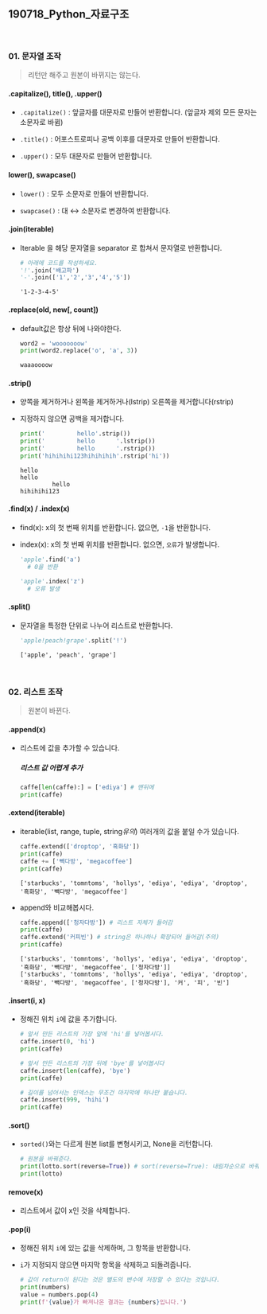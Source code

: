 ## 190718_Python_자료구조

<br>

### 01. 문자열 조작 

> 리턴만 해주고 원본이 바뀌지는 않는다.

#### .capitalize(), title(), .upper()

- `.capitalize()` : 앞글자를 대문자로 만들어 반환합니다. (앞글자 제외 모든 문자는 소문자로 바뀜)

- `.title()` : 어포스트로피나 공백 이후를 대문자로 만들어 반환합니다.

- `.upper()` : 모두 대문자로 만들어 반환합니다.

#### lower(), swapcase()

- `lower()` : 모두 소문자로 만들어 반환합니다.

- `swapcase()` : 대 ↔ 소문자로 변경하여 반환합니다.

#### .join(iterable)

- Iterable 을 해당 문자열을 separator 로 합쳐서 문자열로 반환합니다.

  ```python
  # 아래에 코드를 작성하세요.
  '!'.join('배고파')
  '-'.join(['1','2','3','4','5'])
  ```
  
  ```
  '1-2-3-4-5'
  ```

#### .replace(old, new[, count])

- default값은 항상 뒤에 나와야한다.

  ```python
  word2 = 'wooooooow'
  print(word2.replace('o', 'a', 3))
  ```
  
  ```python
  waaaoooow
  ```
#### .strip()

- 양쪽을 제거하거나 왼쪽을 제거하거나(lstrip) 오른쪽을 제거합니다(rstrip)

- 지정하지 않으면 공백을 제거합니다.

  ```python
  print('         hello'.strip())
  print('         hello      '.lstrip())
  print('         hello      '.rstrip())
  print('hihihihi123hihihihih'.rstrip('hi'))
  ```
  
  ```
  hello
  hello      
           hello
  hihihihi123
  ```

#### **.find(x) / .index(x)**

- find(x): x의 첫 번째 위치를 반환합니다. 없으면, `-1`을 반환합니다.

- index(x): x의 첫 번째 위치를 반환합니다. 없으면, `오류`가 발생합니다.

  ```python
  'apple'.find('a')
  	# 0을 반환
  ```

  ```python
  'apple'.index('z')
  	# 오류 발생
  ```

#### .split()

- 문자열을 특정한 단위로 나누어 리스트로 반환합니다.

  ```python
  'apple!peach!grape'.split('!')
  ```
  
  ```
  ['apple', 'peach', 'grape']
  ```
  

<br>

### 02. 리스트 조작

> 원본이 바뀐다.

#### .append(x)

- 리스트에 값을 추가할 수 있습니다.

  ##### 리스트 값 어렵게 추가

  ```python
  caffe[len(caffe):] = ['ediya'] # 맨뒤에
  print(caffe)
  ```

#### .extend(iterable)

- iterable(list, range, tuple, string*유의*) 여러개의 값을 붙일 수가 있습니다.

  ```python
  caffe.extend(['droptop', '흑화당'])
  print(caffe)
  caffe += ['빽다방', 'megacoffee']
  print(caffe)
  ```

  ```
  ['starbucks', 'tomntoms', 'hollys', 'ediya', 'ediya', 'droptop', '흑화당', '빽다방', 'megacoffee']
  ```
  
- append와 비교해봅시다.
  ```python
  caffe.append(['청자다방']) # 리스트 자체가 들어감
  print(caffe)
  caffe.extend('커피빈') # string은 하나하나 확장되어 들어감(주의)
  print(caffe)
  ```
  
  ```
  ['starbucks', 'tomntoms', 'hollys', 'ediya', 'ediya', 'droptop', '흑화당', '빽다방', 'megacoffee', ['청자다방']]
  ['starbucks', 'tomntoms', 'hollys', 'ediya', 'ediya', 'droptop', '흑화당', '빽다방', 'megacoffee', ['청자다방'], '커', '피', '빈']
  ```

#### .insert(i, x)

- 정해진 위치 `i`에 값을 추가합니다.

  ```python
  # 앞서 만든 리스트의 가장 앞에 'hi'를 넣어봅시다.
  caffe.insert(0, 'hi')
  print(caffe)
  
  # 앞서 만든 리스트의 가장 뒤에 'bye'를 넣어봅시다
  caffe.insert(len(caffe), 'bye')
  print(caffe)
  
  # 길이를 넘어서는 인덱스는 무조건 마지막에 하나만 붙습니다.
  caffe.insert(999, 'hihi')
  print(caffe)
  ```


#### .sort()

- `sorted()`와는 다르게 원본 list를 변형시키고, None을 리턴합니다.

  ```python
  # 원본을 바꿔준다.
  print(lotto.sort(reverse=True)) # sort(reverse=True): 내림차순으로 바꿔줌
  print(lotto)
  ```


#### remove(x)

- 리스트에서 값이 x인 것을 삭제합니다.

#### .pop(i)

- 정해진 위치 `i`에 있는 값을 삭제하며, 그 항목을 반환합니다.

- `i`가 지정되지 않으면 마지막 항목을 삭제하고 되돌려줍니다.

  ```python
  # 값이 return이 된다는 것은 별도의 변수에 저장할 수 있다는 것입니다. 
  print(numbers)
  value = numbers.pop(4)
  print(f'{value}가 빠져나온 결과는 {numbers}입니다.')
  ```

  

